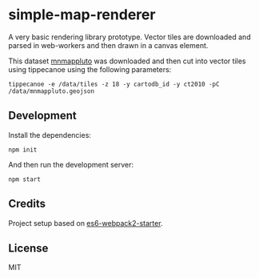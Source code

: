 # simple-map-renderer

A very basic rendering library prototype. Vector tiles are downloaded and
parsed in web-workers and then drawn in a canvas element.

This dataset [mnmappluto](https://rambo-test.carto.com/tables/mnmappluto/public/map)
was downloaded and then cut into vector tiles using tippecanoe
using the following parameters:

    tippecanoe -e /data/tiles -z 18 -y cartodb_id -y ct2010 -pC /data/mnmappluto.geojson

## Development

Install the dependencies:

    npm init

And then run the development server:

    npm start

## Credits

Project setup based on [es6-webpack2-starter](https://github.com/micooz/es6-webpack2-starter).

## License

MIT
